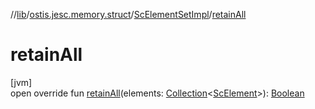 //[lib](../../../index.md)/[ostis.jesc.memory.struct](../index.md)/[ScElementSetImpl](index.md)/[retainAll](retain-all.md)

# retainAll

[jvm]\
open override fun [retainAll](retain-all.md)(elements: [Collection](https://kotlinlang.org/api/latest/jvm/stdlib/kotlin.collections/-collection/index.html)&lt;[ScElement](../../ostis.jesc.memory.element/-sc-element/index.md)&gt;): [Boolean](https://kotlinlang.org/api/latest/jvm/stdlib/kotlin/-boolean/index.html)
